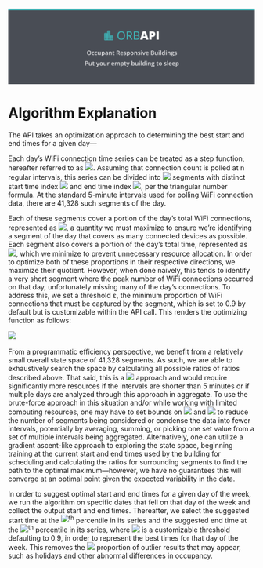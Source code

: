 ![Occupant Responsive Buildlings](/Documentation/assets/orb_title.png)

# Algorithm Explanation

The API takes an optimization approach to determining the best start and end times for a given day—

Each day’s WiFi connection time series can be treated as a step function, hereafter referred to as <img src="https://render.githubusercontent.com/render/math?math=f(x)">. Assuming that connection count is polled at n regular intervals, this series can be divided into <img src="https://render.githubusercontent.com/render/math?math=\frac{n(n-1)}{2}"> segments with distinct start time index <img src="https://render.githubusercontent.com/render/math?math=a"> and end time index <img src="https://render.githubusercontent.com/render/math?math=b">, per the triangular number formula. At the standard 5-minute intervals used for polling WiFi connection data, there are 41,328 such segments of the day.

Each of these segments cover a portion of the day’s total WiFi connections, represented as <img src="https://render.githubusercontent.com/render/math?math=\frac{ \sum_{a}^{b} f(x) }{ \sum f(x) }">, a quantity we must maximize to ensure we’re identifying a segment of the day that covers as many connected devices as possible. Each segment also covers a portion of the day’s total time, represented as <img src="https://render.githubusercontent.com/render/math?math=\frac{b-a}{n}">, which we minimize to prevent unnecessary resource allocation. In order to optimize both of these proportions in their respective directions, we maximize their quotient. However, when done naively, this tends to identify a very short segment where the peak number of WiFi connections occurred on that day, unfortunately missing many of the day’s connections. To address this, we set a threshold ε, the minimum proportion of WiFi connections that must be captured by the segment, which is set to 0.9 by default but is customizable within the API call. This renders the optimizing function as follows:

<img src="https://render.githubusercontent.com/render/math?math=max \left( \frac{ \frac{ \sum_{a}^{b} f(x) }{ \sum f(x) }}{ \frac{ b-a }{ n }} \right); \frac{ \sum_{a}^{b} f(x) }{ \sum f(x) } > \varepsilon">

From a programmatic efficiency perspective, we benefit from a relatively small overall state space of 41,328 segments. As such, we are able to exhaustively search the space by calculating all possible ratios of ratios described above. That said, this is a <img src="https://render.githubusercontent.com/render/math?math=O(n^2)"> approach and would require significantly more resources if the intervals are shorter than 5 minutes or if multiple days are analyzed through this approach in aggregate. To use the brute-force approach in this situation and/or while working with limited computing resources, one may have to set bounds on <img src="https://render.githubusercontent.com/render/math?math=a"> and <img src="https://render.githubusercontent.com/render/math?math=b"> to reduce the number of segments being considered or condense the data into fewer intervals, potentially by averaging, summing, or picking one set value from a set of multiple intervals being aggregated. Alternatively, one can utilize a gradient ascent-like approach to exploring the state space, beginning training at the current start and end times used by the building for scheduling and calculating the ratios for surrounding segments to find the path to the optimal maximum—however, we have no guarantees this will converge at an optimal point given the expected variability in the data.

In order to suggest optimal start and end times for a given day of the week, we run the algorithm on specific dates that fell on that day of the week and collect the output start and end times. Thereafter, we select the suggested start time at the <img src="https://render.githubusercontent.com/render/math?math=( 1 - \vartheta )"><sup>th</sup> percentile in its series and the suggested end time at the <img src="https://render.githubusercontent.com/render/math?math=\vartheta"><sup>th</sup> percentile in its series, where <img src="https://render.githubusercontent.com/render/math?math=\vartheta"> is a customizable threshold defaulting to 0.9, in order to represent the best times for that day of the week. This removes the <img src="https://render.githubusercontent.com/render/math?math=( 1 - \vartheta )"> proportion of outlier results that may appear, such as holidays and other abnormal differences in occupancy.
